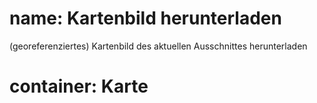 ﻿# name: Kartenbild herunterladen

(georeferenziertes) Kartenbild des aktuellen Ausschnittes herunterladen

# container: Karte